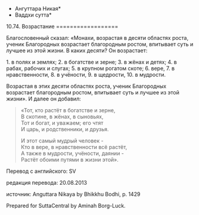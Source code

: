 * Ангуттара Никая*
* Ваддхи сутта*

10\.74\. Возрастание
\=\=\=\=\=\=\=\=\=\=\=\=\=\=\=\=\=\=

Благословенный сказал: «Монахи, возрастая в десяти областях роста, ученик Благородных возрастает благородным ростом, впитывает суть и лучшее из этой жизни\. В каких десяти? Он возрастает:

1\. в полях и землях;
2\. в богатстве и зерне;
3\. в жёнах и детях;
4\. в рабах, рабочих и слугах;
5\. в крупном рогатом скоте;
6\. вере,
7\. в нравственности,
8\. в учёности,
9\. в щедрости,
10\. в мудрости\.

Возрастая в этих десяти областях роста, ученик Благородных возрастает благородным ростом, впитывает суть и лучшее из этой жизни»\. И далее он добавил:

> «Тот, кто растёт в богатстве и зерне,  
> В скотине, в жёнах, в сыновьях,  
> Тот и богат, и уважаем; его чтят  
> И царь, и родственники, и друзья\.  
>   
> И этот самый мудрый человек \-  
> Кто в вере, в нравственности всё растёт,  
> А также в мудрости, учёности, даянии \-  
> Растёт обоими путями в жизни этой»\.

Перевод с английского: SV

редакция перевода: 20\.08\.2013

источник: Anguttara Nikaya by Bhikkhu Bodhi, p\. 1429

Prepared for SuttaCentral by Aminah Borg\-Luck\.
